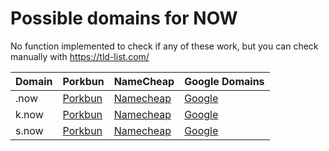 # Possible domains for NOW

No function implemented to check if any of these work, but you can check manually with https://tld-list.com/

| Domain | Porkbun | NameCheap | Google Domains |
|---|---|---|---|
| .now | [Porkbun](https://porkbun.com/checkout/search?prb=e814663da1&tlds=&idnLanguage=&search=search&q=.now) | [Namecheap](https://www.namecheap.com/domains/registration/results/?domain=.now) | [Google](https://domains.google.com/registrar/search?searchTerm=.now) |
| k.now | [Porkbun](https://porkbun.com/checkout/search?prb=e814663da1&tlds=&idnLanguage=&search=search&q=k.now) | [Namecheap](https://www.namecheap.com/domains/registration/results/?domain=k.now) | [Google](https://domains.google.com/registrar/search?searchTerm=k.now) |
| s.now | [Porkbun](https://porkbun.com/checkout/search?prb=e814663da1&tlds=&idnLanguage=&search=search&q=s.now) | [Namecheap](https://www.namecheap.com/domains/registration/results/?domain=s.now) | [Google](https://domains.google.com/registrar/search?searchTerm=s.now) |
